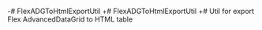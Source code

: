 -# FlexADGToHtmlExportUtil
+# FlexADGToHtmlExportUtil
+# Util for export Flex AdvancedDataGrid to HTML table
